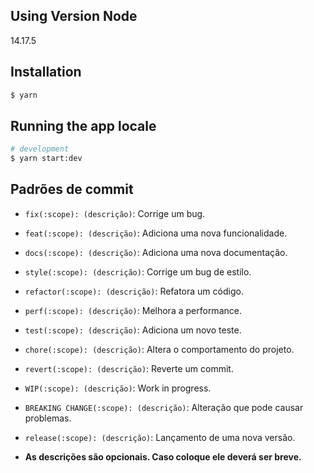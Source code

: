 ## Using Version Node

14.17.5

## Installation

```bash
$ yarn
```

## Running the app locale

```bash
# development
$ yarn start:dev
```

## Padrões de commit

- `fix(:scope): (descrição)`: Corrige um bug.

- `feat(:scope): (descrição)`: Adiciona uma nova funcionalidade.

- `docs(:scope): (descrição)`: Adiciona uma nova documentação.

- `style(:scope): (descrição)`: Corrige um bug de estilo.

- `refactor(:scope): (descrição)`: Refatora um código.

- `perf(:scope): (descrição)`: Melhora a performance.

- `test(:scope): (descrição)`: Adiciona um novo teste.

- `chore(:scope): (descrição)`: Altera o comportamento do projeto.

- `revert(:scope): (descrição)`: Reverte um commit.

- `WIP(:scope): (descrição)`: Work in progress.

- `BREAKING CHANGE(:scope): (descrição)`: Alteração que pode causar problemas.

- `release(:scope): (descrição)`: Lançamento de uma nova versão.

- **As descrições são opcionais. Caso coloque ele deverá ser breve.**
